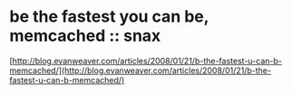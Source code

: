 <!--
id: 24338738
link: http://tumblr.atmos.org/post/24338738/be-the-fastest-you-can-be-memcached-snax
slug: be-the-fastest-you-can-be-memcached-snax
date: Mon Jan 21 2008 21:23:57 GMT-0800 (PST)
publish: 2008-01-021
tags: 
title: be the fastest you can be, memcached
 :: snax
-->


be the fastest you can be, memcached
 :: snax
==============================================

[http://blog.evanweaver.com/articles/2008/01/21/b-the-fastest-u-can-b-memcached/](http://blog.evanweaver.com/articles/2008/01/21/b-the-fastest-u-can-b-memcached/)

